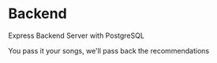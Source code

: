 # Backend
Express Backend Server with PostgreSQL

You pass it your songs, we'll pass back the recommendations